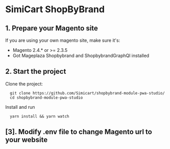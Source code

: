 # SimiCart ShopByBrand

## 1. Prepare your Magento site
If you are using your own magento site, make sure it's:
- Magento 2.4.* or >= 2.3.5
- Got Mageplaza Shopbybrand and ShopbybrandGraphQl installed

## 2. Start the project

Clone the project:

```
  git clone https://github.com/Simicart/shopbybrand-module-pwa-studio/
  cd shopbybrand-module-pwa-studio
```

Install and run

```
  yarn install && yarn watch
```

## [3]. Modify .env file to change Magento url to your website
